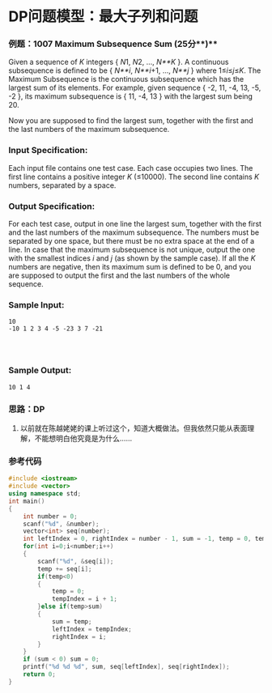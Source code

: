 # DP问题模型：最大子列和问题

### 例题：**1007** **Maximum Subsequence Sum** **(25**分**)**

Given a sequence of *K* integers { *N*1, *N*2, ..., *N**K* }. A continuous subsequence is defined to be { *N**i*, *N**i*+1, ..., *N**j* } where 1≤*i*≤*j*≤*K*. The Maximum Subsequence is the continuous subsequence which has the largest sum of its elements. For example, given sequence { -2, 11, -4, 13, -5, -2 }, its maximum subsequence is { 11, -4, 13 } with the largest sum being 20.

Now you are supposed to find the largest sum, together with the first and the last numbers of the maximum subsequence.

### Input Specification:

Each input file contains one test case. Each case occupies two lines. The first line contains a positive integer *K* (≤10000). The second line contains *K* numbers, separated by a space.

### Output Specification:

For each test case, output in one line the largest sum, together with the first and the last numbers of the maximum subsequence. The numbers must be separated by one space, but there must be no extra space at the end of a line. In case that the maximum subsequence is not unique, output the one with the smallest indices *i* and *j* (as shown by the sample case). If all the *K* numbers are negative, then its maximum sum is defined to be 0, and you are supposed to output the first and the last numbers of the whole sequence.

### Sample Input:

```in
10
-10 1 2 3 4 -5 -23 3 7 -21

      
    
```

### Sample Output:

```out
10 1 4
```

### 思路：DP

1. 以前就在陈越姥姥的课上听过这个，知道大概做法。但我依然只能从表面理解，不能想明白他究竟是为什么……

### 参考代码

```c++
#include <iostream>
#include <vector>
using namespace std;
int main()
{
	int number = 0;
	scanf("%d", &number);
	vector<int> seq(number);
	int leftIndex = 0, rightIndex = number - 1, sum = -1, temp = 0, tempIndex = 0;
	for(int i=0;i<number;i++)
	{
		scanf("%d", &seq[i]);
		temp += seq[i];
		if(temp<0)
		{
			temp = 0;
			tempIndex = i + 1;
		}else if(temp>sum)
		{
			sum = temp;
			leftIndex = tempIndex;
			rightIndex = i;
		}
	}
	if (sum < 0) sum = 0;
	printf("%d %d %d", sum, seq[leftIndex], seq[rightIndex]);
	return 0;
}
```

